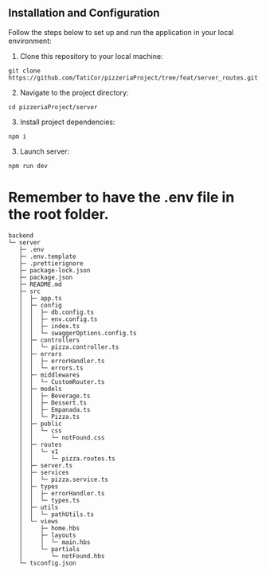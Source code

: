 ## Installation and Configuration

Follow the steps below to set up and run the application in your local environment:

1. Clone this repository to your local machine:

```
git clone https://github.com/TatiCor/pizzeriaProject/tree/feat/server_routes.git
```

2. Navigate to the project directory:

```
cd pizzeriaProject/server
```

3. Install project dependencies:

```
npm i
```

3. Launch server:

```
npm run dev
```

# Remember to have the .env file in the root folder.

```
backend
└─ server
   ├─ .env
   ├─ .env.template
   ├─ .prettierignore
   ├─ package-lock.json
   ├─ package.json
   ├─ README.md
   ├─ src
   │  ├─ app.ts
   │  ├─ config
   │  │  ├─ db.config.ts
   │  │  ├─ env.config.ts
   │  │  ├─ index.ts
   │  │  └─ swaggerOptions.config.ts
   │  ├─ controllers
   │  │  └─ pizza.controller.ts
   │  ├─ errors
   │  │  ├─ errorHandler.ts
   │  │  └─ errors.ts
   │  ├─ middlewares
   │  │  └─ CustomRouter.ts
   │  ├─ models
   │  │  ├─ Beverage.ts
   │  │  ├─ Dessert.ts
   │  │  ├─ Empanada.ts
   │  │  └─ Pizza.ts
   │  ├─ public
   │  │  └─ css
   │  │     └─ notFound.css
   │  ├─ routes
   │  │  └─ v1
   │  │     └─ pizza.routes.ts
   │  ├─ server.ts
   │  ├─ services
   │  │  └─ pizza.service.ts
   │  ├─ types
   │  │  ├─ errorHandler.ts
   │  │  └─ types.ts
   │  ├─ utils
   │  │  └─ pathUtils.ts
   │  └─ views
   │     ├─ home.hbs
   │     ├─ layouts
   │     │  └─ main.hbs
   │     └─ partials
   │        └─ notFound.hbs
   └─ tsconfig.json

```
